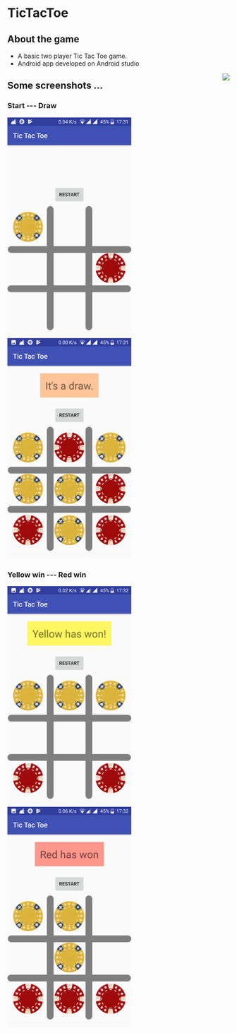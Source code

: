 # TicTacToe

## About the game
  - A basic two player Tic Tac Toe game.
  - Android app developed on Android studio 

<img src="androidStudio.jpg" height="200"  style="float:right" />

## Some screenshots ...
### Start --- Draw
<img src="Start.jpg" height="500"  align="left" />

<img src="Draw.jpg" height="500"  />

### Yellow win --- Red win
<img src="YellowWins.jpg" height="500" align="left" />

<img src="RedWins.jpg" height="500"   />

